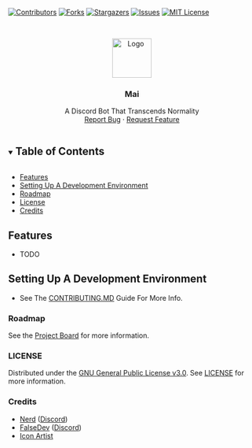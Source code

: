 [![Contributors][contributors-shield]][contributors-url]
[![Forks][forks-shield]][forks-url]
[![Stargazers][stars-shield]][stars-url]
[![Issues][issues-shield]][issues-url]
[![MIT License][license-shield]][license-url]

<!-- PROJECT LOGO -->
<br />
<p align="center">
    <a href="https://github.com/TabiBot/Tabi">
    <img src="https://cdn.discordapp.com/avatars/770898395664875541/c04edaafef86e4efdff7208204e043a6.png?size=2048" alt="Logo" width="80" height="80">
    </a>
  <h3 align="center">Mai</h3>
  <p align="center">
    A Discord Bot That Transcends Normality
    </br>
    <a href="https://github.com/xFGhoul/Mai/issues">Report Bug</a>
    ·
    <a href="https://github.com/xFGhoul/Mai/issues">Request Feature</a>
  </p>
</p>

<!-- TABLE OF CONTENTS -->
<details open="open">
  <summary><h2 style="display: inline-block">Table of Contents</h2></summary>
    <ul>
    <li><a href="#features">Features</a></li>
    <li><a href="setting-up-a-development-environment">Setting Up A Development Environment</a></li>
    <li><a href="#roadmap">Roadmap</a></li>
    <li><a href="#license">License</a></li>
    <li><a href="#credits">Credits</a></li>
  </ol>
</details>

## Features

* TODO

## Setting Up A Development Environment

* See The [CONTRIBUTING.MD](https://github.com/xFGhoul/Mai/blob/dev/CONTRIBUTING.md) Guide For More Info.

### Roadmap

See the [Project Board](https://github.com/xFGhoul/Mai/projects/1) for more information.

### LICENSE

Distributed under the [GNU General Public License v3.0](https://www.gnu.org/licenses/gpl-3.0.en.html). See [LICENSE](https://github.com/xFGhoul/Mai/blob/dev/LICENSE) for more information.

### Credits

* [Nerd](https://github.com/FrostByte266) ([Discord](discord.com/users/Nerd#4271))
* [FalseDev](https://github.com/FalseDev) ([Discord](dicord.com/users/FalseDev#7435))
* [Icon Artist](https://www.instagram.com/chon_mi105/?hl=en)

<!-- MARKDOWN LINKS & IMAGES -->
<!-- https://www.markdownguide.org/basic-syntax/#reference-style-links -->
[contributors-shield]: https://img.shields.io/github/contributors/xFGhoul/Mai.svg?style=for-the-badge
[contributors-url]: https://github.com/xFGhoul/Mai_name/graphs/contributors
[forks-shield]: https://img.shields.io/github/forks/xFGhoul/Mai.svg?style=for-the-badge
[forks-url]: https://github.com/xFGhoul/Mai_name/network/members
[stars-shield]: https://img.shields.io/github/stars/xFGhoul/Mai.svg?style=for-the-badge
[stars-url]: https://github.com/xFGhoul/Mai_name/stargazers
[issues-shield]: https://img.shields.io/github/issues/xFGhoul/Mai.svg?style=for-the-badge
[issues-url]: https://github.com/xFGhoul/Mai_name/issues
[license-shield]: https://img.shields.io/github/license/xFGhoul/Mai.svg?style=for-the-badge
[license-url]: https://github.com/xFGhoul/Mai_name/blob/master/LICENSE.txt
